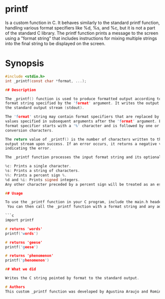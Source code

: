 # printf 

Is a custom function in C. It behaves similarly to the standard printf function, handling various format specifiers like %d, %s, and %c, but it is not a part of the standard C library.
The printf function prints a message to the screen using a "format string" that includes instructions for mixing multiple strings into the final string to be displayed on the screen.

# Synopsis
```c 
#include <stdio.h>
int _printf(const char *format, ...);

## Description

The _printf() function is used to produce formatted output according to the
format string specified by the 'format' argument. It writes the output to
the standard output stream (stdout).

The 'format' string may contain format specifiers that are replaced by the
values specified in subsequent arguments after the 'format' argument. Each
format specifier starts with a '%' character and is followed by one or more
conversion characters.

The return value of _printf() is the number of characters written to the
output stream upon success. If an error occurs, it returns a negative value,
indicating the error.

The _printf function processes the input format string and its optional arguments. It supports the following conversion specifiers:

%c: Prints a single character.
%s: Prints a string of characters.
%%: Prints a percent sign %.
%d and %i: Prints signed integers.
Any other character preceded by a percent sign will be treated as an escape sequence and printed accordingly.

## Usage

To use the _printf function in your C program, include the main.h header file, which contains the function prototype.
 You can then call the _printf function with a format string and any additional arguments.

```c
import printf

# returns 'words'
printf('words')

# returns 'geese'
printf('geese')

# returns 'phenomenon'
printf('phenomenon')

## What we did

Writes the C string pointed by format to the standard output.

# Authors
This custom _printf function was developed by Agustina Araujo and Romina Pla.
